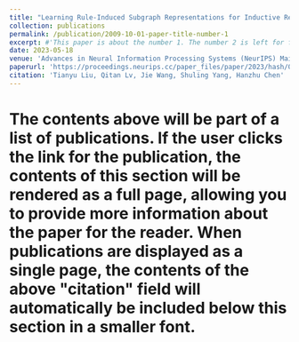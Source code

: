 ```yaml
---
title: "Learning Rule-Induced Subgraph Representations for Inductive Relation Prediction"
collection: publications
permalink: /publication/2009-10-01-paper-title-number-1
excerpt: #'This paper is about the number 1. The number 2 is left for future work.'
date: 2023-05-18
venue: 'Advances in Neural Information Processing Systems (NeurIPS) Main Conference Track'
paperurl: 'https://proceedings.neurips.cc/paper_files/paper/2023/hash/0b06c8673ebb453e5e468f7743d8f54e-Abstract-Conference.html'
citation: 'Tianyu Liu, Qitan Lv, Jie Wang, Shuling Yang, Hanzhu Chen'
---
```


# The contents above will be part of a list of publications. If the user clicks the link for the publication, the contents of this section will be rendered as a full page, allowing you to provide more information about the paper for the reader. When publications are displayed as a single page, the contents of the above "citation" field will automatically be included below this section in a smaller font.
